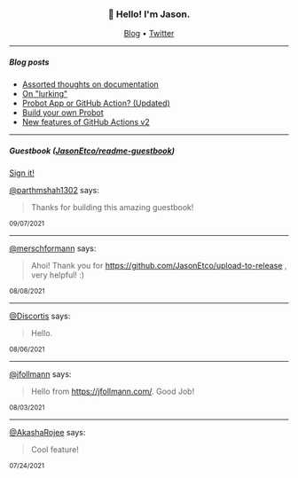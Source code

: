 <h3 align="center">👋 Hello! I'm Jason.</h3>

<p align="center">
  <a href="https://jasonet.co">Blog</a> •
  <a href="https://twitter.com/JasonEtco">Twitter</a>
</p>

---

##### Blog posts

<!--START_SECTION:posts-->
* [Assorted thoughts on documentation](https:&#x2F;&#x2F;jasonet.co&#x2F;posts&#x2F;thoughts-on-docs&#x2F;)
* [On &quot;lurking&quot;](https:&#x2F;&#x2F;jasonet.co&#x2F;posts&#x2F;on-lurking&#x2F;)
* [Probot App or GitHub Action? (Updated)](https:&#x2F;&#x2F;jasonet.co&#x2F;posts&#x2F;probot-app-or-github-action-v2&#x2F;)
* [Build your own Probot](https:&#x2F;&#x2F;jasonet.co&#x2F;posts&#x2F;build-your-own-probot&#x2F;)
* [New features of GitHub Actions v2](https:&#x2F;&#x2F;jasonet.co&#x2F;posts&#x2F;new-features-of-github-actions&#x2F;)

<!--END_SECTION:posts-->

---

##### Guestbook ([JasonEtco/readme-guestbook](https://github.com/JasonEtco/readme-guestbook))

<a href="https://readme-guestbook.vercel.app">Sign it!</a>

<!--START_SECTION:guestbook-->
[@parthmshah1302](https://github.com/parthmshah1302) says:

> Thanks for building this amazing guestbook!

<sup>09/07/2021</sup>


---

[@merschformann](https://github.com/merschformann) says:

> Ahoi! Thank you for https://github.com/JasonEtco/upload-to-release , very helpful! :)

<sup>08/08/2021</sup>


---

[@Discortis](https://github.com/Discortis) says:

> Hello.

<sup>08/06/2021</sup>


---

[@jfollmann](https://github.com/jfollmann) says:

> Hello from https://jfollmann.com/. Good Job!

<sup>08/03/2021</sup>


---

[@AkashaRojee](https://github.com/AkashaRojee) says:

> Cool feature!

<sup>07/24/2021</sup>

<!--END_SECTION:guestbook-->
<!--GUESTBOOK_LIST [{"name":"parthmshah1302","message":"Thanks for building this amazing guestbook!","date":"09/07/2021"},{"name":"merschformann","message":"Ahoi! Thank you for https://github.com/JasonEtco/upload-to-release , very helpful! :)","date":"08/08/2021"},{"name":"Discortis","message":"Hello.","date":"08/06/2021"},{"name":"jfollmann","message":"Hello from https://jfollmann.com/. Good Job!","date":"08/03/2021"},{"name":"AkashaRojee","message":"Cool feature!","date":"07/24/2021"}]-->
